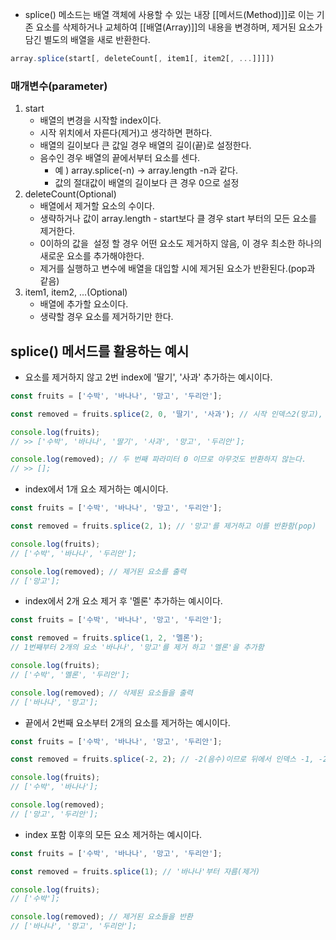 - splice() 메소드는 배열 객체에 사용할 수 있는 내장 [[메서드(Method)]]로 이는 기존 요소를 삭제하거나 교체하여 [[배열(Array)]]의 내용을 변경하며, 제거된 요소가 담긴 별도의 배열을 새로 반환한다.

```js
array.splice(start[, deleteCount[, item1[, item2[, ...]]]])
```

### 매개변수(parameter)
1. start
    - 배열의 변경을 시작할 index이다.
    - 시작 위치에서 자른다(제거)고 생각하면 편하다.
    - 배열의 길이보다 큰 값일 경우 배열의 길이(끝)로 설정한다.
    - 음수인 경우 배열의 끝에서부터 요소를 센다.
        - 예 ) array.splice(-n) -> array.length -n과 같다.
        - 값의 절대값이 배열의 길이보다 큰 경우 0으로 설정
2. deleteCount(Optional)
    - 배열에서 제거할 요소의 수이다.
    - 생략하거나 값이 array.length - start보다 클 경우 start 부터의 모든 요소를 제거한다.
    - 0이하의 값을  설정 할 경우 어떤 요소도 제거하지 않음, 이 경우 최소한 하나의 새로운 요소를 추가해야한다.
    - 제거를 실행하고 변수에 배열을 대입할 시에 제거된 요소가 반환된다.(pop과 같음)
1. item1, item2, ...(Optional)
    - 배열에 추가할 요소이다.
    - 생략할 경우 요소를 제거하기만 한다.

## splice() 메서드를 활용하는 예시

- 요소를 제거하지 않고 2번 index에 '딸기', '사과' 추가하는 예시이다.

```js
const fruits = ['수박', '바나나', '망고', '두리안'];

const removed = fruits.splice(2, 0, '딸기', '사과'); // 시작 인덱스2(망고), 0(삭제 안함), ['딸기', '사과']를 추가하여 새로운 배열 fruits으로 반환

console.log(fruits);
// >> ['수박', '바나나', '딸기', '사과', '망고', '두리안'];

console.log(removed); // 두 번째 파라미터 0 이므로 아무것도 반환하지 않는다.
// >> [];
```

- index에서 1개 요소 제거하는 예시이다.

```js
const fruits = ['수박', '바나나', '망고', '두리안'];

const removed = fruits.splice(2, 1); // '망고'를 제거하고 이를 반환함(pop)

console.log(fruits);
// ['수박', '바나나', '두리안'];

console.log(removed); // 제거된 요소를 출력
// ['망고'];
```

- index에서 2개 요소 제거 후 '멜론' 추가하는 예시이다.

```js
const fruits = ['수박', '바나나', '망고', '두리안'];

const removed = fruits.splice(1, 2, '멜론'); 
// 1번째부터 2개의 요소 '바나나', '망고'를 제거 하고 '멜론'을 추가함

console.log(fruits);
// ['수박', '멜론', '두리안'];

console.log(removed); // 삭제된 요소들을 출력
// ['바나나', '망고'];
```

- 끝에서 2번째 요소부터 2개의 요소를 제거하는 예시이다.

```js
const fruits = ['수박', '바나나', '망고', '두리안'];

const removed = fruits.splice(-2, 2); // -2(음수)이므로 뒤에서 인덱스 -1, -2인 '망고' 부터 '망고', '두리안'을 제거함

console.log(fruits);
// ['수박', '바나나'];

console.log(removed);
// ['망고', '두리안'];
```

- index 포함 이후의 모든 요소 제거하는 예시이다.

```js
const fruits = ['수박', '바나나', '망고', '두리안'];

const removed = fruits.splice(1); // '바나나'부터 자름(제거)

console.log(fruits);
// ['수박'];

console.log(removed); // 제거된 요소들을 반환
// ['바나나', '망고', '두리안'];
```